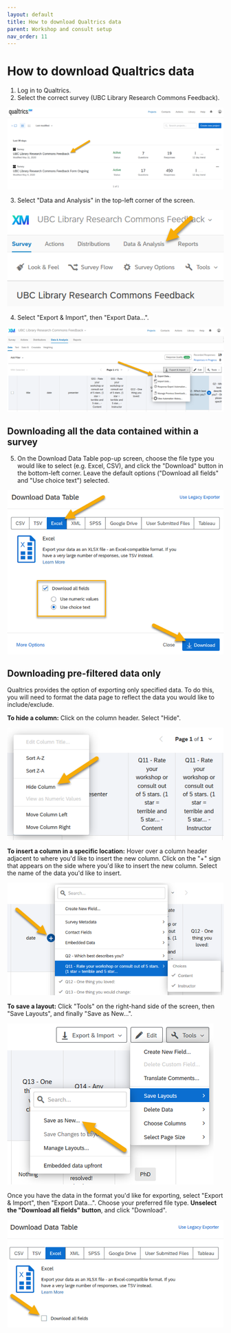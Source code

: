 ```yaml
---
layout: default
title: How to download Qualtrics data
parent: Workshop and consult setup
nav_order: 11
---
```

# How to download Qualtrics data
1. Log in to Qualtrics.
2. Select the correct survey (UBC Library Research Commons Feedback).

![](../../assets/images/select_correct_survey.png)

3. Select "Data and Analysis" in the top-left corner of the screen.

![](../../assets/images/data_analysis_button.png)

4. Select "Export & Import", then "Export Data...".

![](../../assets/images/export_data_button.png)

## Downloading all the data contained within a survey
5. On the Download Data Table pop-up screen, choose the file type you would like to select (e.g. Excel, CSV), and click the "Download" button in the bottom-left corner. Leave the default options ("Download all fields" and "Use choice text") selected.

![](../../assets/images/data_download_popup_screen.png)

## Downloading pre-filtered data only
Qualtrics provides the option of exporting only specified data. To do this, you will need to format the data page to reflect the data you would like to include/exclude.

<b>To hide a column:</b> Click on the column header. Select "Hide".

![](../../assets/images/hide_column.png)

<b>To insert a column in a specific location:</b> Hover over a column header adjacent to where you'd like to insert the new column. Click on the "+" sign that appears on the side where you'd like to insert the new column. Select the name of the data you'd like to insert.

![](../../assets/images/add_column.png)

<b>To save a layout:</b> Click "Tools" on the right-hand side of the screen, then "Save Layouts", and finally "Save as New...".

![](../../assets/images/save_layout.png)

Once you have the data in the format you'd like for exporting, select "Export & Import", then "Export Data...". Choose your preferred file type. <b>Unselect the "Download all fields" button</b>, and click "Download".

![](../../assets/images/data_download_unselect_all_fields.png)
